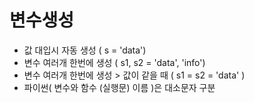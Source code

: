 #    변수생성
   * 값 대입시 자동 생성 ( s = 'data')
   * 변수 여러개 한번에 생성 ( s1, s2 = 'data', 'info')
   * 변수 여러개 한번에 생성 > 값이 같을 때 ( s1 = s2 = 'data' )
   * 파이썬( 변수와 함수 (실행문) 이름 )은 대소문자 구분
